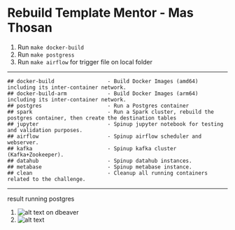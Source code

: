 # Rebuild Template Mentor - Mas Thosan 

1. Run `make docker-build`
2. Run `make postgress`
3. Run `make airflow` for trigger file on local folder

---
```
## docker-build                 - Build Docker Images (amd64) including its inter-container network.
## docker-build-arm             - Build Docker Images (arm64) including its inter-container network.
## postgres                     - Run a Postgres container
## spark                        - Run a Spark cluster, rebuild the postgres container, then create the destination tables
## jupyter                      - Spinup jupyter notebook for testing and validation purposes.
## airflow                      - Spinup airflow scheduler and webserver.
## kafka                        - Spinup kafka cluster (Kafka+Zookeeper).
## datahub                      - Spinup datahub instances.
## metabase                     - Spinup metabase instance.
## clean                        - Cleanup all running containers related to the challenge.
```

---

result 
running postgres
1. ![alt text](<WhatsApp Image 2024-07-10 at 14.07.59_6caab260.jpg>)
on dbeaver
2. ![alt text](<WhatsApp Image 2024-07-10 at 14.07.41_8cd9abc7.jpg>)